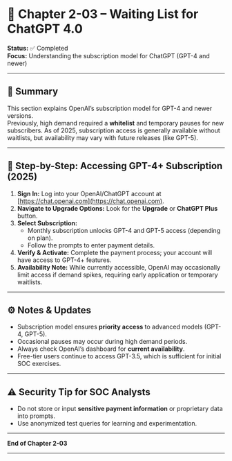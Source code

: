 # 🧠 Chapter 2-03 – Waiting List for ChatGPT 4.0

**Status:** ✅ Completed  
**Focus:** Understanding the subscription model for ChatGPT (GPT-4 and newer)  

---

## 📘 Summary
This section explains OpenAI’s subscription model for GPT-4 and newer versions.  
Previously, high demand required a **whitelist** and temporary pauses for new subscribers. As of 2025, subscription access is generally available without waitlists, but availability may vary with future releases (like GPT-5).  

---

## 🧩 Step-by-Step: Accessing GPT-4+ Subscription (2025)

1. **Sign In:** Log into your OpenAI/ChatGPT account at [https://chat.openai.com](https://chat.openai.com).  
2. **Navigate to Upgrade Options:** Look for the **Upgrade** or **ChatGPT Plus** button.  
3. **Select Subscription:**  
   - Monthly subscription unlocks GPT-4 and GPT-5 access (depending on plan).  
   - Follow the prompts to enter payment details.  
4. **Verify & Activate:** Complete the payment process; your account will have access to GPT-4+ features.  
5. **Availability Note:** While currently accessible, OpenAI may occasionally limit access if demand spikes, requiring early application or temporary waitlists.

---

## ⚙️ Notes & Updates
- Subscription model ensures **priority access** to advanced models (GPT-4, GPT-5).  
- Occasional pauses may occur during high demand periods.  
- Always check OpenAI’s dashboard for **current availability**.  
- Free-tier users continue to access GPT-3.5, which is sufficient for initial SOC exercises.

---

## ⚠️ Security Tip for SOC Analysts
- Do not store or input **sensitive payment information** or proprietary data into prompts.  
- Use anonymized test queries for learning and experimentation.

---

**End of Chapter 2-03**

---
